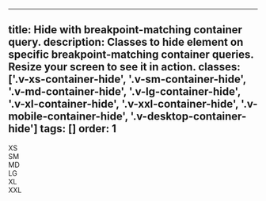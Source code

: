 <!--
 *              © 2025 Visa
 *
 * Licensed under the Apache License, Version 2.0 (the "License");
 * you may not use this file except in compliance with the License.
 * You may obtain a copy of the License at
 *
 *         http://www.apache.org/licenses/LICENSE-2.0
 *
 * Unless required by applicable law or agreed to in writing, software
 * distributed under the License is distributed on an "AS IS" BASIS,
 * WITHOUT WARRANTIES OR CONDITIONS OF ANY KIND, either express or implied.
 * See the License for the specific language governing permissions and
 * limitations under the License.
 *
 -->
---
title: Hide with breakpoint-matching container query. 
description: Classes to hide element on specific breakpoint-matching container queries. Resize your screen to see it in action.
classes: ['.v-xs-container-hide', '.v-sm-container-hide', '.v-md-container-hide', '.v-lg-container-hide', '.v-xl-container-hide', '.v-xxl-container-hide', '.v-mobile-container-hide', '.v-desktop-container-hide']
tags: []
order: 1
---

<div class="v-flex v-flex-row v-gap-8 v-flex-wrap" style="container-type: inline-size">
  <div class="v-avatar v-xs-container-hide" style="--v-avatar-background: #e50000">
    XS
  </div>
  <div class="v-avatar v-sm-container-hide" style="--v-avatar-background: orange; --v-avatar-foreground: black">
    SM
  </div>
  <div class="v-avatar v-md-container-hide" style="--v-avatar-background: yellow; --v-avatar-foreground: black">
    MD
  </div>
  <div class="v-avatar v-lg-container-hide" style="--v-avatar-background: green">
    LG
  </div>
  <div class="v-avatar v-xl-container-hide" style="--v-avatar-background: blue">
    XL
  </div>
  <div class="v-avatar v-xxl-container-hide" style="--v-avatar-background: purple">
    XXL
  </div>
  <div class="v-avatar v-mobile-container-hide">
    <svg aria-label="Showing a laptop to indicate we're on a desktop-sized container" class="v-icon v-icon-low" height="24" viewbox="0 0 24 24" width="24">
      <use href="#visa-device-laptop-low">
      </use>
    </svg>
  </div>
  <div class="v-avatar v-desktop-container-hide">
    <svg aria-label="Showing a mobile device to indicate we're on a mobile-sized container" class="v-icon v-icon-low" height="24" viewbox="0 0 24 24" width="24">
      <use href="#visa-device-mobile-low">
      </use>
    </svg>
  </div>
</div>

